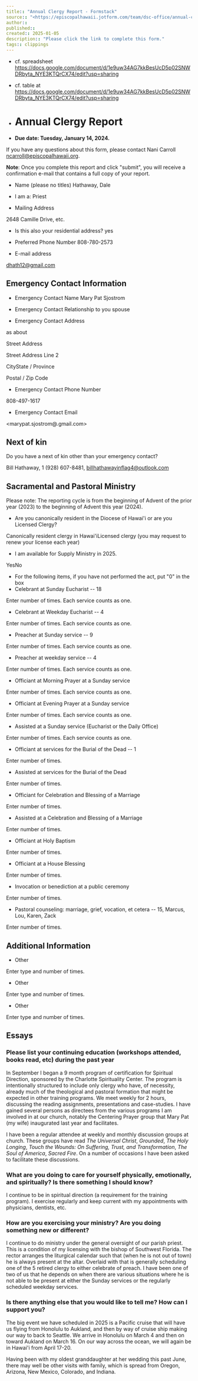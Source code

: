 ```yaml
---
title:: "Annual Clergy Report - Formstack"
source:: "<https://episcopalhawaii.jotform.com/team/dsc-office/annual-clergy-report>"
author::
published::
created:: 2025-01-05
description:: "Please click the link to complete this form."
tags:: clippings
---
```


- cf. spreadsheet <https://docs.google.com/document/d/1e9uw34AG7kkBesUcD5p02SNWDRbyta_NYE3KTQrCX74/edit?usp=sharing>
- cf. table at https://docs.google.com/document/d/1e9uw34AG7kkBesUcD5p02SNWDRbyta_NYE3KTQrCX74/edit?usp=sharing


- # Annual Clergy Report

- **Due date: Tuesday, January 14, 2024.**

If you have any questions about this form, please contact Nani Carroll <ncarroll@episcopalhawaii.org>.

**Note**: Once you complete this report and click "submit", you will receive a confirmation e-mail that contains a full copy of your report.

- Name (please no titles)
Hathaway, Dale

- I am a: Priest

- Mailing Address

2648 Camille Drive, etc.

- Is this also your residential address?
yes

- Preferred Phone Number
808-780-2573

- E-mail address

<dhath12@gmail.com>

## Emergency Contact Information

- Emergency Contact Name
Mary Pat Sjostrom
- Emergency Contact Relationship to you
spouse

- Emergency Contact Address

as about

Street Address

Street Address Line 2

CityState / Province

Postal / Zip Code

- Emergency Contact Phone Number

808-497-1617

- Emergency Contact Email

<marypat.sjostrom@.gmail.com>

## Next of kin

Do you have a next of kin other than your emergency contact?

Bill Hathaway, 1 (928) 607-8481,  <billhathawayinflag4@outlook.com>

## Sacramental and Pastoral Ministry

Please note: The reporting cycle is from the beginning of Advent of the prior year (2023) to the beginning of Advent this year (2024).

- Are you canonically resident in the Diocese of Hawai'i or are you Licensed Clergy?

Canonically resident clergy in Hawai'iLicensed clergy (you may request to renew your license each year)

- I am available for Supply Ministry in 2025.

YesNo

- For the following items, if you have not performed the act, put "0" in the box
- Celebrant at Sunday Eucharist -- 18

Enter number of times. Each service counts as one.

- Celebrant at Weekday Eucharist -- 4

Enter number of times. Each service counts as one.

- Preacher at Sunday service -- 9

Enter number of times. Each service counts as one.

- Preacher at weekday service -- 4

Enter number of times. Each service counts as one.

- Officiant at Morning Prayer at a Sunday service

Enter number of times. Each service counts as one.

- Officiant at Evening Prayer at a Sunday service

Enter number of times. Each service counts as one.

- Assisted at a Sunday service (Eucharist or the Daily Office)

Enter number of times. Each service counts as one.

- Officiant at services for the Burial of the Dead -- 1

Enter number of times.

- Assisted at services for the Burial of the Dead

Enter number of times.

- Officiant for Celebration and Blessing of a Marriage

Enter number of times.

- Assisted at a Celebration and Blessing of a Marriage

Enter number of times.

- Officiant at Holy Baptism

Enter number of times.

- Officiant at a House Blessing

Enter number of times.

- Invocation or benediction at a public ceremony

Enter number of times.

- Pastoral counseling: marriage, grief, vocation, et cetera -- 15, Marcus, Lou, Karen, Zack

Enter number of times.

## Additional Information

- Other

Enter type and number of times.

- Other

Enter type and number of times.

- Other

Enter type and number of times.

## Essays

### Please list your continuing education (workshops attended, books read, etc) during the past year

In September I began a 9 month program of certification for Spiritual Direction, sponsored by the Charlotte Spirituality Center. The program is intentionally structured to include only clergy who have, of necessity, already much of the theological and pastoral formation that might be expected in other training programs. We meet weekly for 2 hours, discussing the reading assignments, presentations and case-studies. I have gained several persons as directees from the various programs I am involved in at our church, notably the Centering Prayer group that Mary Pat (my wife) inaugurated last year and facilitates.

I have been a regular attendee at weekly and monthly discussion groups at church. These groups have read *The Universal Christ*, *Grounded*, *The Holy Longing*, *Touch the Wounds: On Suffering, Trust, and Transformation*, *The Soul of America*, *Sacred Fire*. On a number of occasions I have been asked to facilitate these discussions.

### What are you doing to care for yourself physically, emotionally, and spiritually? Is there something I should know?

I continue to be in spiritual direction (a requirement for the training program). I exercise regularly and keep current with my appointments with physicians, dentists, etc. 

### How are you exercising your ministry? Are you doing something new or different?

I continue to do ministry under the general oversight of our parish priest. This is a condition of my licensing with the bishop of Southwest Florida. The rector arranges the liturgical calendar such that (when he is not out of town) he is always present at the altar. Overlaid with that is generally scheduling one of the 5 retired clergy to either celebrate of preach. I have been one of two of us that he depends on when there are various situations where he is not able to be present at either the Sunday services or the regularly scheduled weekday services.

### Is there anything else that you would like to tell me? How can I support you?

The big event we have scheduled in 2025 is a Pacific cruise that will have us flying from Honolulu to Aukland, and then by way of cruise ship making our way to back to Seattle. We arrive in Honolulu on March 4 and then on toward Aukland on March 16. On our way across the ocean, we will again be in Hawai'i from April 17-20. 

Having been with my oldest granddaughter at her wedding this past June, there may well be other visits with family, which is spread from Oregon, Arizona, New Mexico, Colorado, and Indiana. 
